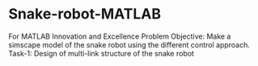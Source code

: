 # Snake-robot-MATLAB
For MATLAB Innovation and Excellence
Problem Objective: Make a simscape model of the snake robot using the different control approach.\
Task-1: Design of multi-link structure of the snake robot 
